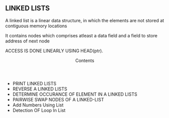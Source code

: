 <h2>LINKED LISTS</h2>
<p>A linked list is a linear data structure, in which the elements are not stored at contiguous memory locations</p>
<p>It contains nodes which comprises atleast a data field and a field to store address of next node</p>
<p>ACCESS IS DONE LINEARLY USING HEAD(ptr).</p>
<header>Contents</header>
<ul>
<li>PRINT LINKED LISTS</li>
<li>REVERSE A LINKED LISTS</li>
<li>DETERMINE OCCURANCE OF ELEMENT IN A  LINKED LISTS</li>
<li>PAIRWISE SWAP NODES OF A LINKED-LIST</li>
<li>Add Numbers Using List</li>
<li>Detection OF Loop In List </li>
</ul>
